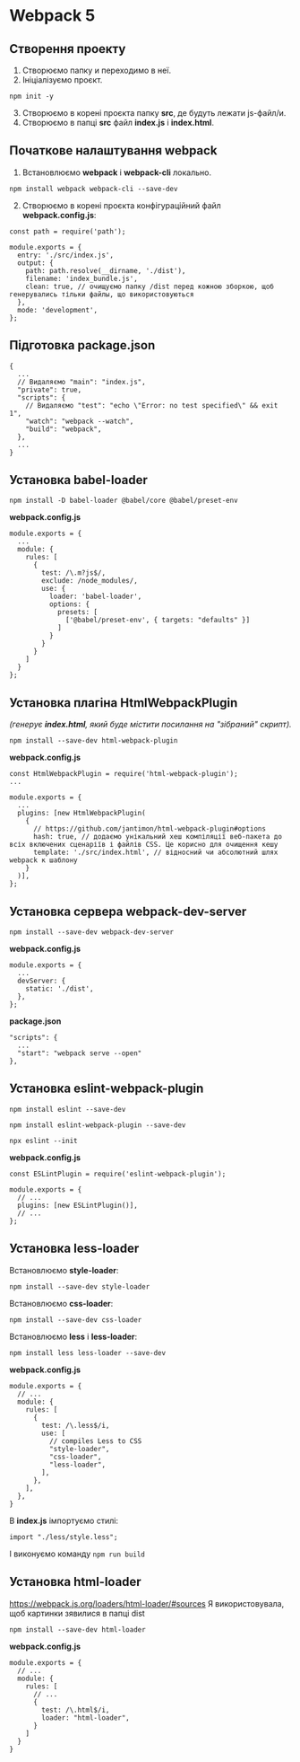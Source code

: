 # Webpack 5

## Створення проекту

1. Створюємо папку и переходимо в неї.
2. Ініціалізуємо проєкт.

```
npm init -y
```

3. Створюємо в корені проєкта папку **src**, де будуть лежати js-файл/и.
4. Створюємо в папці **src** файл **index.js** і **index.html**.

## Початкове налаштування webpack

1. Встановлюємо **webpack** і **webpack-cli** локально.

```
npm install webpack webpack-cli --save-dev
```

2. Створюємо в корені проєкта конфігураційний файл **webpack.config.js**:

```
const path = require('path');

module.exports = {
  entry: './src/index.js',
  output: {
    path: path.resolve(__dirname, './dist'),
    filename: 'index_bundle.js',
    clean: true, // очищуємо папку /dist перед кожною зборкою, щоб генерувались тільки файлы, що використовуються
  },
  mode: 'development',
};
```

## Підготовка package.json 

```
{
  ...
  // Видаляємо "main": "index.js",
  "private": true,
  "scripts": {
    // Видаляємо "test": "echo \"Error: no test specified\" && exit 1",
    "watch": "webpack --watch",
    "build": "webpack",
  },
  ...
}
```

## Установка babel-loader

```
npm install -D babel-loader @babel/core @babel/preset-env
```

**webpack.config.js**

```
module.exports = {
  ...
  module: {
    rules: [
      {
        test: /\.m?js$/,
        exclude: /node_modules/,
        use: {
          loader: 'babel-loader',
          options: {
            presets: [
              ['@babel/preset-env', { targets: "defaults" }]
            ]
          }
        }
      }
    ]
  }
};
```

## Установка плагіна HtmlWebpackPlugin

 *(генерує **index.html**, який буде містити посилання на "зібраний" скрипт).*

```
npm install --save-dev html-webpack-plugin
```

**webpack.config.js**
```
const HtmlWebpackPlugin = require('html-webpack-plugin');
...

module.exports = {
  ...
  plugins: [new HtmlWebpackPlugin(
    {
      // https://github.com/jantimon/html-webpack-plugin#options
      hash: true, // додаємо унікальний хеш компіляції веб-пакета до всіх включених сценаріїв і файлів CSS. Це корисно для очищення кешу
      template: './src/index.html', // відносний чи абсолютний шлях webpack к шаблону
    }
  )],
};
```

## Установка сервера webpack-dev-server

`npm install --save-dev webpack-dev-server`

**webpack.config.js**

```
module.exports = {
  ...
  devServer: {
    static: './dist',
  },
};
```

**package.json**
```
"scripts": {
  ...
  "start": "webpack serve --open"
},
```

## Установка eslint-webpack-plugin

```
npm install eslint --save-dev
```
```
npm install eslint-webpack-plugin --save-dev
```
```
npx eslint --init
```

**webpack.config.js**
```
const ESLintPlugin = require('eslint-webpack-plugin');

module.exports = {
  // ...
  plugins: [new ESLintPlugin()],
  // ...
};
```

## Установка less-loader

Встановлюємо **style-loader**:

```
npm install --save-dev style-loader
```

Встановлюємо **css-loader**:

```
npm install --save-dev css-loader
```

Встановлюємо **less** і **less-loader**:

```
npm install less less-loader --save-dev
```

**webpack.config.js**
```
module.exports = {
  // ...
  module: {
    rules: [
      {
        test: /\.less$/i,
        use: [
          // compiles Less to CSS
          "style-loader",
          "css-loader",
          "less-loader",
        ],
      },
    ],
  },
}
```


В **index.js** імпортуємо стилі:

```
import "./less/style.less";
```

І виконуємо команду ```npm run build```

## Установка html-loader
https://webpack.js.org/loaders/html-loader/#sources
Я використовувала, щоб картинки зявилися в папці dist
```
npm install --save-dev html-loader
```

**webpack.config.js**

```
module.exports = {
  // ...
  module: {
    rules: [
      // ...
      {
        test: /\.html$/i,
        loader: "html-loader",
      }
    ]
  }
}

